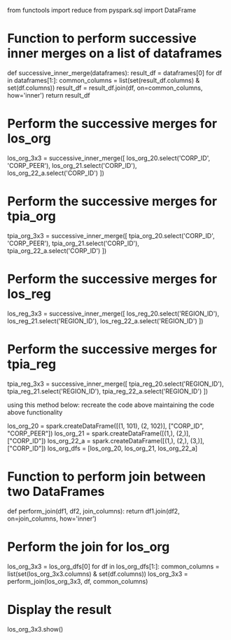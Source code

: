 from functools import reduce
from pyspark.sql import DataFrame

# Function to perform successive inner merges on a list of dataframes
def successive_inner_merge(dataframes):
    result_df = dataframes[0]
    for df in dataframes[1:]:
        common_columns = list(set(result_df.columns) & set(df.columns))
        result_df = result_df.join(df, on=common_columns, how='inner')
    return result_df

# Perform the successive merges for los_org
los_org_3x3 = successive_inner_merge([
    los_org_20.select('CORP_ID', 'CORP_PEER'),
    los_org_21.select('CORP_ID'),
    los_org_22_a.select('CORP_ID')
])

# Perform the successive merges for tpia_org
tpia_org_3x3 = successive_inner_merge([
    tpia_org_20.select('CORP_ID', 'CORP_PEER'),
    tpia_org_21.select('CORP_ID'),
    tpia_org_22_a.select('CORP_ID')
])

# Perform the successive merges for los_reg
los_reg_3x3 = successive_inner_merge([
    los_reg_20.select('REGION_ID'),
    los_reg_21.select('REGION_ID'),
    los_reg_22_a.select('REGION_ID')
])

# Perform the successive merges for tpia_reg
tpia_reg_3x3 = successive_inner_merge([
    tpia_reg_20.select('REGION_ID'),
    tpia_reg_21.select('REGION_ID'),
    tpia_reg_22_a.select('REGION_ID')
])




using this method below: recreate the code above maintaining the code above functionality


los_org_20 = spark.createDataFrame([(1, 101), (2, 102)], ["CORP_ID", "CORP_PEER"])
los_org_21 = spark.createDataFrame([(1,), (2,)], ["CORP_ID"])
los_org_22_a = spark.createDataFrame([(1,), (2,), (3,)], ["CORP_ID"])
los_org_dfs = [los_org_20, los_org_21, los_org_22_a]

# Function to perform join between two DataFrames
def perform_join(df1, df2, join_columns):
    return df1.join(df2, on=join_columns, how='inner')

# Perform the join for los_org
los_org_3x3 = los_org_dfs[0]
for df in los_org_dfs[1:]:
    common_columns = list(set(los_org_3x3.columns) & set(df.columns))
    los_org_3x3 = perform_join(los_org_3x3, df, common_columns)

# Display the result
los_org_3x3.show()




